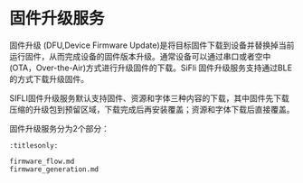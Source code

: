 # 固件升级服务

固件升级 (DFU,Device Firmware Update)是将目标固件下载到设备并替换掉当前运行固件，从而完成设备的固件版本升级。通常设备可以通过串口或者空中(OTA，Over-the-Air)方式进行升级固件的下载。SiFli 固件升级服务支持通过BLE的方式下载升级固件。

SIFLI固件升级服务默认支持固件、资源和字体三种内容的下载，其中固件先下载压缩的升级包到预留区域，下载完成后再安装覆盖；资源和字体下载后直接覆盖。

固件升级服务分为2个部分：
```{toctree}
:titlesonly:

firmware_flow.md
firmware_generation.md

```